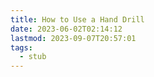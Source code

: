 ```yaml
---
title: How to Use a Hand Drill
date: 2023-06-02T02:14:12
lastmod: 2023-09-07T20:57:01
tags:
  - stub
---
```

